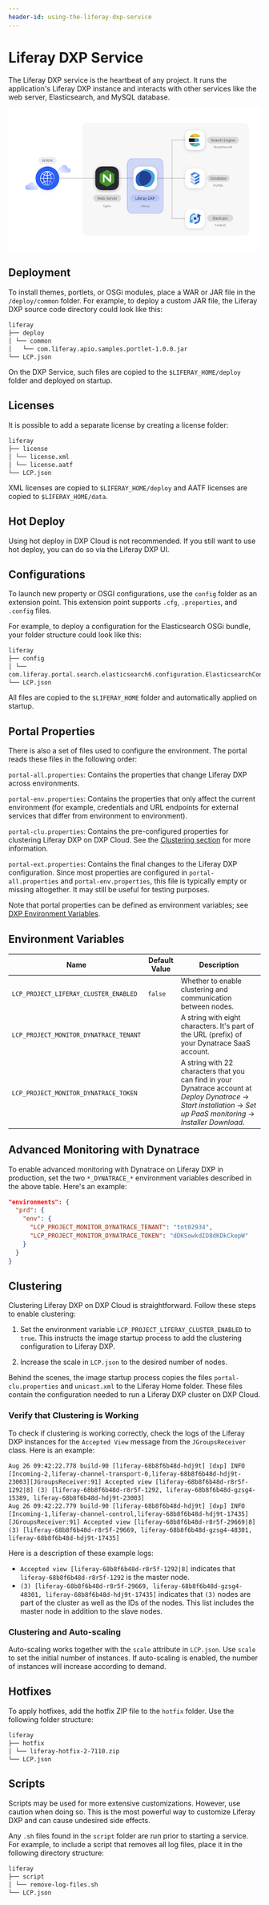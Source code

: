 ```yaml
---
header-id: using-the-liferay-dxp-service
---
```


# Liferay DXP Service

The Liferay DXP service is the heartbeat of any project. It runs the application's Liferay DXP instance and interacts with other services like the web server, Elasticsearch, and MySQL database.

![Figure 1: The Liferay DXP service is one of several services available in DXP Cloud.](../../images/services-dxp.png)

## Deployment

To install themes, portlets, or OSGi modules, place a WAR or JAR file in the `/deploy/common` folder. For example, to deploy a custom JAR file, the Liferay DXP source code directory could look like this:

    liferay
    ├── deploy
    │ └── common
    │   └── com.liferay.apio.samples.portlet-1.0.0.jar
    └── LCP.json

On the DXP Service, such files are copied to the `$LIFERAY_HOME/deploy` folder and deployed on startup.

## Licenses

It is possible to add a separate license by creating a license folder:

    liferay
    ├── license
    │ └── license.xml
    │ └── license.aatf
    └── LCP.json

XML licenses are copied to `$LIFERAY_HOME/deploy` and AATF licenses are copied to `$LIFERAY_HOME/data`.

## Hot Deploy

Using hot deploy in DXP Cloud is not recommended. If you still want to use hot deploy, you can do so via the Liferay DXP UI.

## Configurations

To launch new property or OSGI configurations, use the `config` folder as an extension point. This extension point supports `.cfg`, `.properties`, and `.config` files.

For example, to deploy a configuration for the Elasticsearch OSGi bundle, your folder structure could look like this:

    liferay
    ├── config
    │ └── com.liferay.portal.search.elasticsearch6.configuration.ElasticsearchConfiguration.config
    └── LCP.json

All files are copied to the `$LIFERAY_HOME` folder and automatically applied on startup.

## Portal Properties

There is also a set of files used to configure the environment. The portal reads these files in the following order:

`portal-all.properties`: Contains the properties that change Liferay DXP across environments.

`portal-env.properties`: Contains the properties that only affect the current environment (for example, credentials and URL endpoints for external services that differ from environment to environment).

`portal-clu.properties`: Contains the pre-configured properties for clustering Liferay DXP on DXP Cloud. See the [Clustering section](#clustering) for more information.

`portal-ext.properties`: Contains the final changes to the Liferay DXP configuration. Since most properties are configured in `portal-all.properties` and `portal-env.properties`, this file is typically empty or missing altogether. It may still be useful for testing purposes.

Note that portal properties can be defined as environment variables; see [DXP Environment Variables](https://help.liferay.com/hc/en-us/articles/360017877312-Environment-Variables).

## Environment Variables

Name                                  | Default Value | Description  |
------------------------------------- | ------------- | ------------ |
`LCP_PROJECT_LIFERAY_CLUSTER_ENABLED` | `false`       | Whether to enable clustering and communication between nodes. |
`LCP_PROJECT_MONITOR_DYNATRACE_TENANT` |               | A string with eight characters. It's part of the URL (prefix) of your Dynatrace SaaS account. |
`LCP_PROJECT_MONITOR_DYNATRACE_TOKEN` |               | A string with 22 characters that you can find in your Dynatrace account at *Deploy Dynatrace* &rarr; *Start installation* &rarr; *Set up PaaS monitoring* &rarr; *Installer Download*. |

## Advanced Monitoring with Dynatrace

To enable advanced monitoring with Dynatrace on Liferay DXP in production, set 
the two `*_DYNATRACE_*` environment variables described in the above table. 
Here's an example:

```json
"environments": {
  "prd": {
    "env": {
      "LCP_PROJECT_MONITOR_DYNATRACE_TENANT": "tot02934",
      "LCP_PROJECT_MONITOR_DYNATRACE_TOKEN": "dDKSowkdID8dKDkCkepW"
    }
  }
}
```

## Clustering

Clustering Liferay DXP on DXP Cloud is straightforward. Follow these steps to 
enable clustering:

1.  Set the environment variable `LCP_PROJECT_LIFERAY_CLUSTER_ENABLED` to 
    `true`. This instructs the image startup process to add the clustering 
    configuration to Liferay DXP. 

2.  Increase the scale in `LCP.json` to the desired number of nodes. 

Behind the scenes, the image startup process copies the files 
`portal-clu.properties` and `unicast.xml` to the Liferay Home folder. These 
files contain the configuration needed to run a Liferay DXP cluster on DXP 
Cloud. 

### Verify that Clustering is Working

To check if clustering is working correctly, check the logs of the Liferay DXP instances for the `Accepted View` message from the `JGroupsReceiver` class.
Here is an example:

```shell
Aug 26 09:42:22.778 build-90 [liferay-68b8f6b48d-hdj9t] [dxp] INFO  [Incoming-2,liferay-channel-transport-0,liferay-68b8f6b48d-hdj9t-23003][JGroupsReceiver:91] Accepted view [liferay-68b8f6b48d-r8r5f-1292|8] (3) [liferay-68b8f6b48d-r8r5f-1292, liferay-68b8f6b48d-gzsg4-15389, liferay-68b8f6b48d-hdj9t-23003]
Aug 26 09:42:22.779 build-90 [liferay-68b8f6b48d-hdj9t] [dxp] INFO  [Incoming-1,liferay-channel-control,liferay-68b8f6b48d-hdj9t-17435][JGroupsReceiver:91] Accepted view [liferay-68b8f6b48d-r8r5f-29669|8] (3) [liferay-68b8f6b48d-r8r5f-29669, liferay-68b8f6b48d-gzsg4-48301, liferay-68b8f6b48d-hdj9t-17435]
```

Here is a description of these example logs:

- `Accepted view [liferay-68b8f6b48d-r8r5f-1292|8]` indicates that `liferay-68b8f6b48d-r8r5f-1292` is the master node.
- `(3) [liferay-68b8f6b48d-r8r5f-29669, liferay-68b8f6b48d-gzsg4-48301, liferay-68b8f6b48d-hdj9t-17435]` indicates that `(3)` nodes are part of the cluster as well as the IDs of the nodes. This list includes the master node in addition to the slave nodes.

### Clustering and Auto-scaling

Auto-scaling works together with the `scale` attribute in `LCP.json`. Use `scale` to set the initial number of instances. If auto-scaling is enabled, the number of instances will increase according to demand.

## Hotfixes

To apply hotfixes, add the hotfix ZIP file to the `hotfix` folder. Use the following folder structure:

    liferay
    ├── hotfix
    │ └── liferay-hotfix-2-7110.zip
    └── LCP.json

## Scripts

Scripts may be used for more extensive customizations. However, use caution when doing so. This is the most powerful way to customize Liferay DXP and can cause undesired side effects.

Any `.sh` files found in the `script` folder are run prior to starting a service. For example, to include a script that removes all log files, place it in the following directory structure:

    liferay
    ├── script
    │ └── remove-log-files.sh
    └── LCP.json
